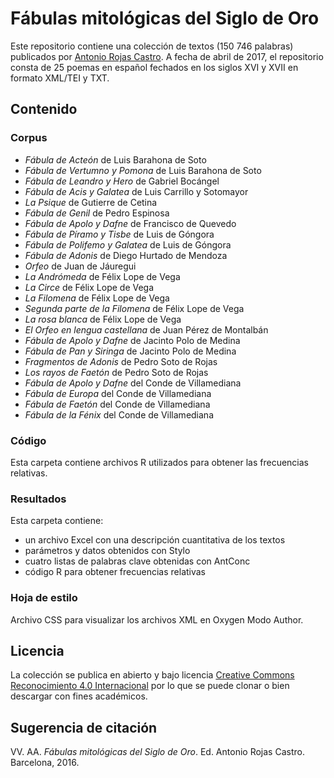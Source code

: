 
# Fábulas mitológicas del Siglo de Oro

Este repositorio contiene una colección de textos (150 746 palabras) publicados por [Antonio Rojas Castro](http://antoniorojascastro.com). A fecha de abril de 2017, el repositorio consta de 25 poemas en español fechados en los siglos XVI y XVII en formato XML/TEI y TXT. 

## Contenido

### Corpus

* *Fábula de Acteón* de Luis Barahona de Soto
* *Fábula de Vertumno y Pomona* de Luis Barahona de Soto
* *Fábula de Leandro y Hero* de Gabriel Bocángel
* *Fábula de Acis y Galatea* de Luis Carrillo y Sotomayor
* *La Psique* de Gutierre de Cetina
* *Fábula de Genil* de Pedro Espinosa
* *Fábula de Apolo y Dafne* de Francisco de Quevedo
* *Fábula de Píramo y Tisbe* de Luis de Góngora
* *Fábula de Polifemo y Galatea* de Luis de Góngora
* *Fábula de Adonis* de Diego Hurtado de Mendoza
* *Orfeo* de Juan de Jáuregui
* *La Andrómeda* de Félix Lope de Vega
* *La Circe* de Félix Lope de Vega
* *La Filomena* de Félix Lope de Vega
* *Segunda parte de la Filomena* de Félix Lope de Vega
* *La rosa blanca* de Félix Lope de Vega
* *El Orfeo en lengua castellana* de Juan Pérez de Montalbán
* *Fábula de Apolo y Dafne* de Jacinto Polo de Medina
* *Fábula de Pan y Siringa* de Jacinto Polo de Medina
* *Fragmentos de Adonis* de Pedro Soto de Rojas
* *Los rayos de Faetón* de Pedro Soto de Rojas
* *Fábula de Apolo y Dafne* del Conde de Villamediana
* *Fábula de Europa* del Conde de Villamediana
* *Fábula de Faetón* del Conde de Villamediana
* *Fábula de la Fénix* del Conde de Villamediana

### Código

Esta carpeta contiene archivos R utilizados para obtener las frecuencias relativas. 

### Resultados

Esta carpeta contiene: 
* un archivo Excel con una descripción cuantitativa de los textos
* parámetros y datos obtenidos con Stylo
* cuatro listas de palabras clave obtenidas con AntConc
* código R para obtener frecuencias relativas 


### Hoja de estilo

Archivo CSS para visualizar los archivos XML en Oxygen Modo Author.

## Licencia
La colección se publica en abierto y bajo licencia [Creative Commons Reconocimiento 4.0 Internacional](https://creativecommons.org/licenses/by/4.0/) por lo que se puede clonar o bien descargar con fines académicos. 

## Sugerencia de citación

VV. AA. *Fábulas mitológicas del Siglo de Oro*. Ed. Antonio Rojas Castro. Barcelona, 2016. 
